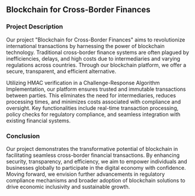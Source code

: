 ## Blockchain for Cross-Border Finances

### Project Description

Our project "Blockchain for Cross-Border Finances" aims to revolutionize international transactions by harnessing the power of blockchain technology. Traditional cross-border finance systems are often plagued by inefficiencies, delays, and high costs due to intermediaries and varying regulations across countries. Through our blockchain platform, we offer a secure, transparent, and efficient alternative.

Utilizing HMAC verification in a Challenge-Response Algorithm Implementation, our platform ensures trusted and immutable transactions between parties. This eliminates the need for intermediaries, reduces processing times, and minimizes costs associated with compliance and oversight. Key functionalities include real-time transaction processing, policy checks for regulatory compliance, and seamless integration with existing financial systems.

### Conclusion

Our project demonstrates the transformative potential of blockchain in facilitating seamless cross-border financial transactions. By enhancing security, transparency, and efficiency, we aim to empower individuals and businesses globally to participate in the digital economy with confidence. Moving forward, we envision further advancements in regulatory compliance mechanisms and broader adoption of blockchain solutions to drive economic inclusivity and sustainable growth.

